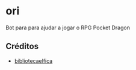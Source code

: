 # ori

Bot para para ajudar a jogar o RPG Pocket Dragon

## Créditos

- [bibliotecaelfica](https://www.bibliotecaelfica.org/pocket-dragon/pocket-dragon-manual-de-regras/)
